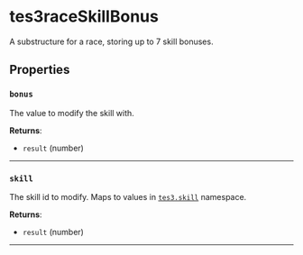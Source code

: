 <!---
	This file is autogenerated. Do not edit this file manually. Your changes will be ignored.
	More information: https://github.com/MWSE/MWSE/tree/master/docs
-->

# tes3raceSkillBonus

A substructure for a race, storing up to 7 skill bonuses.

## Properties

### `bonus`

The value to modify the skill with.

**Returns**:

* `result` (number)

***

### `skill`

The skill id to modify. Maps to values in [`tes3.skill`](https://mwse.github.io/MWSE/references/skills/) namespace.

**Returns**:

* `result` (number)

***

